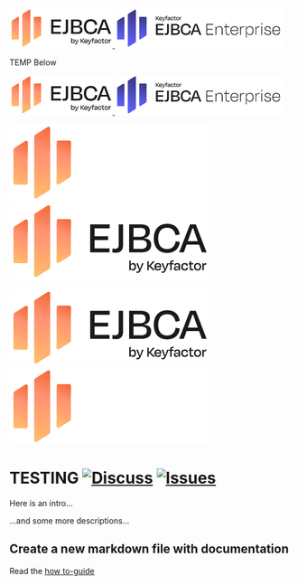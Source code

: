 <!--EJBCA Community logo -->
<a href="https://ejbca.org">
<picture>
  <source media="(prefers-color-scheme: dark)" srcset=".github/images/community-ejbca-lite.png?raw=true">
  <source media="(prefers-color-scheme: light)" srcset=".github/images/community-ejbca.png?raw=true">
  <img alt="Shows EJBCA logo for dark and light mode, respectively." src=".github/images/community-ejbca.png?raw=true" title="EJBCA" height="70" >
</picture>
</a>
<!--EJBCA Enterprise logo -->
<a href="https://www.keyfactor.com/products/ejbca-enterprise/">
  <picture>
  <source media="(prefers-color-scheme: dark)" srcset=".github/images/keyfactor-ejbca-lite.png?raw=true">
  <source media="(prefers-color-scheme: light)" srcset=".github/images/keyfactor-ejbca-enterprise.png?raw=true">
  <img alt="Shows EJBCA logo for dark and light mode, respectively." src=".github/images/keyfactor-ejbca-enterprise.png?raw=true" title="EJBCA" height="70" >
  </picture>
</a>


TEMP Below
<!--EJBCA Community logo -->
<a href="https://ejbca.org">
    <img src=".github/images/community-ejbca.png?raw=true)" alt="EJBCA logo" title="EJBCA" height="70" />
</a>
<!--EJBCA Enterprise logo -->
<a href="https://www.keyfactor.com/products/ejbca-enterprise/">
    <img src=".github/images/keyfactor-ejbca-enterprise.png?raw=true)" alt="EJBCA logo" title="EJBCA" height="70" />
</a>
<!-- For SignServer tool, use the SignServer logos instead. -->
<!-- SignServer Community logo -->
<!---
<a href="https://signserver.org">
    <img src=".github/images/community-signserver.png?raw=true)" alt="SignServer logo" title="SignServer" height="70" />
</a>
---> 
<!-- SignServer Enterprise logo -->
<!---
<a href="https://www.keyfactor.com/products/signserver-enterprise/">
    <img src=".github/images/keyfactor-signserver-enterprise.png?raw=true)" alt="SignServer logo" title="SignServer" height="70" />
</a>
---> 

![EJBCA Logo](.github/images/community-ejbca-lite.png#gh-dark-mode-only)
![EJBCA Logo](.github/images/community-ejbca.png#gh-light-mode-only)

[![EJBCA Logo](.github/images/community-ejbca.png#gh-light-mode-only)](https://ejbca.org)
[![EJBCA Logo](.github/images/community-ejbca-lite.png#gh-dark-mode-only)](https://ejbca.org)

# TESTING [![Discuss](https://img.shields.io/badge/discuss-ejbca-ce?style=flat)](https://github.com/Keyfactor/ejbca-ce/discussions) [![Issues](https://img.shields.io/github/issues-raw/Keyfactor/ejbca-ce)](https://github.com/Keyfactor/ejbca-ce/issues) 

Here is an intro...

...and some more descriptions...

## Create a new markdown file with documentation

Read the [how to-guide](/doc/how-to-create-doc.MD)

